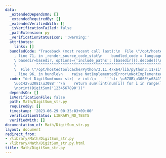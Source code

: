 ```yaml
---
data:
  _extendedDependsOn: []
  _extendedRequiredBy: []
  _extendedVerifiedWith: []
  _isVerificationFailed: false
  _pathExtension: py
  _verificationStatusIcon: ':warning:'
  attributes:
    links: []
  bundledCode: "Traceback (most recent call last):\n  File \"/opt/hostedtoolcache/Python/3.11.4/x64/lib/python3.11/site-packages/onlinejudge_verify/documentation/build.py\"\
    , line 71, in _render_source_code_stat\n    bundled_code = language.bundle(stat.path,\
    \ basedir=basedir, options={'include_paths': [basedir]}).decode()\n          \
    \         ^^^^^^^^^^^^^^^^^^^^^^^^^^^^^^^^^^^^^^^^^^^^^^^^^^^^^^^^^^^^^^^^^^^^^^^^^^^^^^^^^\n\
    \  File \"/opt/hostedtoolcache/Python/3.11.4/x64/lib/python3.11/site-packages/onlinejudge_verify/languages/python.py\"\
    , line 96, in bundle\n    raise NotImplementedError\nNotImplementedError\n"
  code: "def DigitSum(num: str) -> int:\n    '''str \u578B\u306E\u6841\u548C\u3092\
    \u6C42\u3081\u308B'''\n    return sum([int(num[i]) for i in range(len(num))])\n\
    \nprint(DigitSum('1234567890'))"
  dependsOn: []
  isVerificationFile: false
  path: Math/DigitSum_str.py
  requiredBy: []
  timestamp: '2023-06-29 00:35:03+09:00'
  verificationStatus: LIBRARY_NO_TESTS
  verifiedWith: []
documentation_of: Math/DigitSum_str.py
layout: document
redirect_from:
- /library/Math/DigitSum_str.py
- /library/Math/DigitSum_str.py.html
title: Math/DigitSum_str.py
---
```

